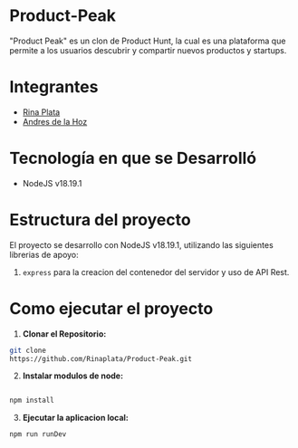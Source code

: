 # Product-Peak
"Product Peak" es un clon de Product Hunt, la cual es una  plataforma que permite a los usuarios descubrir y compartir nuevos productos y startups. 

# Integrantes
- [Rina Plata ](https://github.com/Rinaplata)
- [Andres de la Hoz ](https://github.com/eldelahoz)

# Tecnología en que se Desarrolló
- NodeJS v18.19.1

# Estructura del proyecto
El proyecto se desarrollo con NodeJS v18.19.1, utilizando las siguientes librerias de apoyo:

1. `express` para la creacion del contenedor del 
servidor y uso de API Rest.


# Como ejecutar el proyecto
1. **Clonar el Repositorio:**
```bash
git clone
https://github.com/Rinaplata/Product-Peak.git
```
2. **Instalar modulos de node:**
```bash

npm install
```
3. **Ejecutar la aplicacion local:**
```bash
npm run runDev
```
